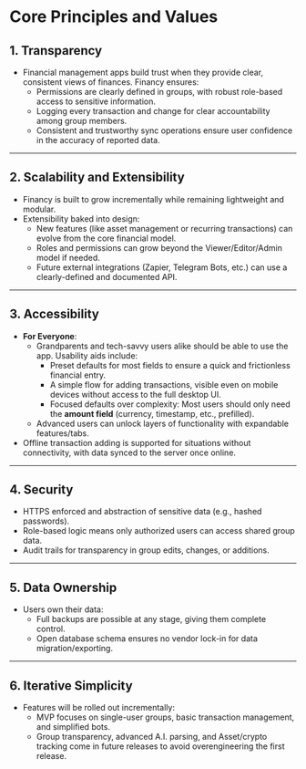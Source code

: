 # Core Principles and Values

## 1. **Transparency**

- Financial management apps build trust when they provide clear, consistent
  views of finances. Financy ensures:
  - Permissions are clearly defined in groups, with robust role-based access to
    sensitive information.
  - Logging every transaction and change for clear accountability among group
    members.
  - Consistent and trustworthy sync operations ensure user confidence in the
    accuracy of reported data.

---

## 2. **Scalability and Extensibility**

- Financy is built to grow incrementally while remaining lightweight and
  modular.
- Extensibility baked into design:
  - New features (like asset management or recurring transactions) can evolve
    from the core financial model.
  - Roles and permissions can grow beyond the Viewer/Editor/Admin model if
    needed.
  - Future external integrations (Zapier, Telegram Bots, etc.) can use a
    clearly-defined and documented API.

---

## 3. **Accessibility**

- **For Everyone**:
  - Grandparents and tech-savvy users alike should be able to use the app.
    Usability aids include:
    - Preset defaults for most fields to ensure a quick and frictionless
      financial entry.
    - A simple flow for adding transactions, visible even on mobile devices
      without access to the full desktop UI.
    - Focused defaults over complexity: Most users should only need the **amount
      field** (currency, timestamp, etc., prefilled).
  - Advanced users can unlock layers of functionality with expandable
    features/tabs.
- Offline transaction adding is supported for situations without connectivity,
  with data synced to the server once online.

---

## 4. **Security**

- HTTPS enforced and abstraction of sensitive data (e.g., hashed passwords).
- Role-based logic means only authorized users can access shared group data.
- Audit trails for transparency in group edits, changes, or additions.

---

## 5. **Data Ownership**

- Users own their data:
  - Full backups are possible at any stage, giving them complete control.
  - Open database schema ensures no vendor lock-in for data migration/exporting.

---

## 6. **Iterative Simplicity**

- Features will be rolled out incrementally:
  - MVP focuses on single-user groups, basic transaction management, and
    simplified bots.
  - Group transparency, advanced A.I. parsing, and Asset/crypto tracking come in
    future releases to avoid overengineering the first release.
